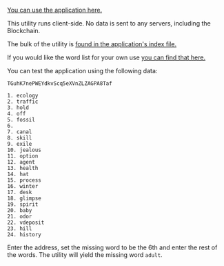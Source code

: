 [You can use the application here.](https://tronwatch.github.io/Seed-Recovery/)

This utility runs client-side. No data is sent to any servers, including the Blockchain.

The bulk of the utility is [found in the application's index file.](https://github.com/TronWatch/Seed-Recovery/blob/master/src/index.js)

If you would like the word list for your own use [you can find that here.](https://github.com/TronWatch/Seed-Recovery/blob/master/src/wordList.json)

You can test the application using the following data:

```
TGuhK7nePWEYdkvScq5eXVnZLZAGPA8Taf

1. ecology
2. traffic
3. hold
4. off
5. fossil
6.
7. canal
8. skill
9. exile
10. jealous
11. option
12. agent
13. health
14. hat
15. process
16. winter
17. desk
18. glimpse
19. spirit
20. baby
21. odor
22. vdeposit
23. hill
24. history
```

Enter the address, set the missing word to be the 6th and enter the rest of the words. The utility will yield the missing word `adult`.
